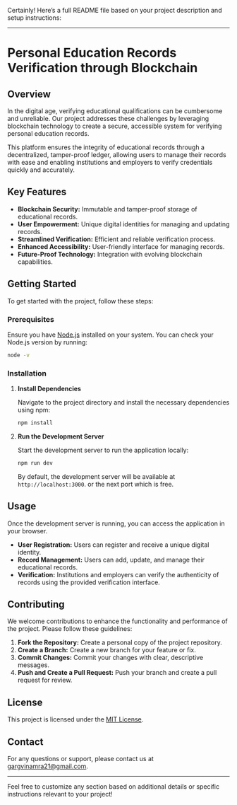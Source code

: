 Certainly! Here’s a full README file based on your project description and setup instructions:

---

# Personal Education Records Verification through Blockchain

## Overview

In the digital age, verifying educational qualifications can be cumbersome and unreliable. Our project addresses these challenges by leveraging blockchain technology to create a secure, accessible system for verifying personal education records. 

This platform ensures the integrity of educational records through a decentralized, tamper-proof ledger, allowing users to manage their records with ease and enabling institutions and employers to verify credentials quickly and accurately.

## Key Features

- **Blockchain Security:** Immutable and tamper-proof storage of educational records.
- **User Empowerment:** Unique digital identities for managing and updating records.
- **Streamlined Verification:** Efficient and reliable verification process.
- **Enhanced Accessibility:** User-friendly interface for managing records.
- **Future-Proof Technology:** Integration with evolving blockchain capabilities.

## Getting Started

To get started with the project, follow these steps:

### Prerequisites

Ensure you have [Node.js](https://nodejs.org/) installed on your system. You can check your Node.js version by running:

```bash
node -v
```

### Installation

1. **Install Dependencies**

   Navigate to the project directory and install the necessary dependencies using npm:

   ```bash
   npm install
   ```

2. **Run the Development Server**

   Start the development server to run the application locally:

   ```bash
   npm run dev
   ```

   By default, the development server will be available at `http://localhost:3000`.
   or the next port which is free.

## Usage

Once the development server is running, you can access the application in your browser. 

- **User Registration:** Users can register and receive a unique digital identity.
- **Record Management:** Users can add, update, and manage their educational records.
- **Verification:** Institutions and employers can verify the authenticity of records using the provided verification interface.

## Contributing

We welcome contributions to enhance the functionality and performance of the project. Please follow these guidelines:

1. **Fork the Repository:** Create a personal copy of the project repository.
2. **Create a Branch:** Create a new branch for your feature or fix.
3. **Commit Changes:** Commit your changes with clear, descriptive messages.
4. **Push and Create a Pull Request:** Push your branch and create a pull request for review.

## License

This project is licensed under the [MIT License](LICENSE).

## Contact

For any questions or support, please contact us at [gargvinamra21@gmail.com](mailto:gargvinamra21@gmail.com).

---

Feel free to customize any section based on additional details or specific instructions relevant to your project!